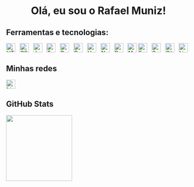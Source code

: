 <h1 align="center">Olá, eu sou o Rafael Muniz! </h1>

###

## Ferramentas e tecnologias:
<p>
  <img src="https://img.shields.io/badge/HTML-282C34?logo=html5&logoColor=E34F26" alt="HTML logo" title="HTML" height="25" />
&nbsp;
  <img src="https://img.shields.io/badge/CSS-282C34?logo=css3&logoColor=1572B6" alt="CSS logo" title="CSS" height="25" />
&nbsp;
  <img src="https://img.shields.io/badge/JavaScript-282C34?logo=javascript&logoColor=F7DF1E" alt="JavaScript logo" title="JavaScript" height="25" />
&nbsp;
  <img src="https://img.shields.io/badge/TypeScript-282C34?logo=typescript&logoColor=3178C6" alt="TypeScript logo" title="TypeScript" height="25" />
&nbsp;
  <img src="https://img.shields.io/badge/Python-282C34?logo=python&logoColor=ffdd54" alt="Python logo" title="Python" height="25" />
&nbsp;
  <img src="https://img.shields.io/badge/React-282C34?logo=react&logoColor=61DAFB" alt="React logo" title="React" height="25" />
&nbsp;
  <img src="https://img.shields.io/badge/Vue.js-282C34?logo=vuedotjs&logoColor=4FC08D" alt="Vue.js logo" title="Vue.js" height="25" />
&nbsp;
  <img src="https://img.shields.io/badge/Node.js-282C34?logo=node.js&logoColor=43853D" alt="Node.js logo" title="Node" height="25" />
&nbsp;
  <img src="https://img.shields.io/badge/Docker-282C34?logo=docker&logoColor=1D63ED" alt="Docker logo" title="Docker" height="25" />
&nbsp;
  <img src="https://img.shields.io/badge/MySQL-282C34?logo=mysql&logoColor=005C84" alt="MySQL logo" title="MySQL" height="25" />
  <img src="https://img.shields.io/badge/Express-282C34?logo=express&logoColor=1D63ED" alt="Express logo" title="Express" height="25" />
&nbsp;
  <img src="https://img.shields.io/badge/Sequelize-282C34?logo=sequelize&logoColor=1D63ED" alt="Sequelize logo" title="Sequelize" height="25" />
&nbsp;
  <img src="https://img.shields.io/badge/Git-282C34?logo=git&logoColor=1D63ED" alt="Git logo" title="Git" height="25" />
&nbsp;
  <img src="https://img.shields.io/badge/Linux-282C34?logo=linux&logoColor=1D63ED" alt="Linux logo" title="Linux" height="25" />
</p>

## Minhas redes

[<img src="https://img.shields.io/badge/LinkedIn-282C34?logo=linkedin&logoColor=0077B5" alt="LinkedIn logo" title="LinkedIn" height="25" />](https://www.linkedin.com/in/rafaelmnz/)

## GitHub Stats
<table>
  <a href="https://github.com/anuraghazra/github-readme-stats">
    <img
      align="center"
      height="180"
      src="https://github-readme-stats.vercel.app/api?username=rafamnz&count_private=true&show_icons=true&custom_title=Github%20Status&hide=issues&theme=radical"
    />
  </a>
</table>
